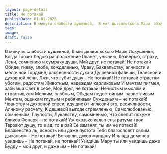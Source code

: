 ```yaml
---
layout: page-detail
title: Не потакай
publishDate: 01-01-2025
description: В минуты слабости душевной,  В миг дьявольского Мары  Искушенья,  Когда грозит бедою расположение  Планет, унынию, безверью, страху,  Лени, сомнению и сумраку души,  Мой друг, не потакай! Не потакай  Обиде, гневу, злобе, вожделенью,  Мраку,  Бахвальству...
tags:
image:
draft: false
---
```

В минуты слабости душевной,  В миг дьявольского Мары  Искушенья,  Когда грозит бедою расположение  Планет, унынию, безверью, страху,  Лени, сомнению и сумраку души,  Мой друг, не потакай! Не потакай  Обиде, гневу, злобе, вожделенью,  Мраку,  Бахвальству, алчности и мелочной  Гордыне, рассеянности духа и  Душевной фальши,  Телесной и духовной лени,  Лжи, что губит душу –  Не потакай!  Не потакай страстям убогим, радостям  Животным, надеждам карликовым  И мечтам пигмея, забывши  Свет в себе,  Мой друг, не потакай! Нечистым мыслям и страстишкам  Мелким, злобным,  Обидам недостойным, завистливым  Мечтам, оценкам глупым и ребячливым  Сужденьям – не потакай! Чванству и духовной спеси, идущих  От иллюзий эго, ребячливости,  Алчному расчету,  К дешевой выгоде стремленью,  Самолюбованью, сомненьям,  Глупости,  Лукавству, самомненью,  Что слепит похуже бликов  Фонаря – не потакай!  Уж сколько кальп сны разума твои  Терзают душу, то в ад, то в рай  Ее заманят, ты им не потакай!  Блаженство ль, ясность или даже пустота  Тебя благословят своим дыханьем –  Не потакай!  Богов ли, духов мандалу  Иль ада демонов увидишь –  Не потакай, не потакай!  Увидишь Мару ты или увидишь даже  Будду – мой друг, и даже им –  Не потакай!
